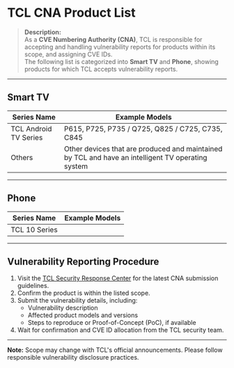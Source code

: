 # TCL CNA Product List

> **Description:**  
> As a **CVE Numbering Authority (CNA)**, TCL is responsible for accepting and handling vulnerability reports for products within its scope, and assigning CVE IDs.  
> The following list is categorized into **Smart TV** and **Phone**, showing products for which TCL accepts vulnerability reports.

---

## Smart TV

| Series Name          | Example Models                                     |
| -------------------- | -------------------------------------------------- |
| TCL Android TV Series| P615, P725, P735 / Q725, Q825 / C725, C735, C845    |
| Others               | Other devices that are produced and maintained by TCL and have an intelligent TV operating system |

---

## Phone

| Series Name          | Example Models                                     |
| -------------------- | -------------------------------------------------- |
| TCL 10 Series        |                       |


---

## Vulnerability Reporting Procedure

1. Visit the [TCL Security Response Center](https://src.tcl.com) for the latest CNA submission guidelines.  
2. Confirm the product is within the listed scope.  
3. Submit the vulnerability details, including:
   - Vulnerability description
   - Affected product models and versions
   - Steps to reproduce or Proof-of-Concept (PoC), if available
4. Wait for confirmation and CVE ID allocation from the TCL security team.

---

**Note:** Scope may change with TCL's official announcements. Please follow responsible vulnerability disclosure practices.
